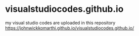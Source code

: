 # visualstudiocodes.github.io
my visual studio codes are uploaded in this repository
https://johnwickkomarthi.github.io/visualstudiocodes.github.io/
